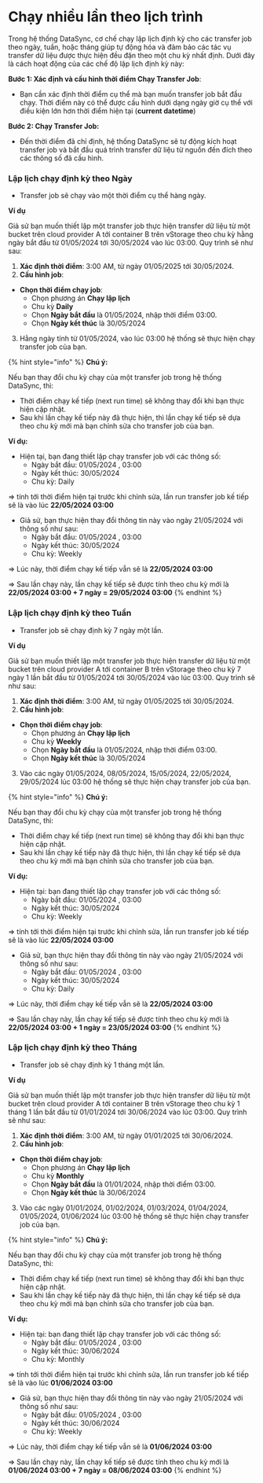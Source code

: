 # Chạy nhiều lần theo lịch trình

Trong hệ thống DataSync, cơ chế chạy lập lịch định kỳ cho các transfer job theo ngày, tuần, hoặc tháng giúp tự động hóa và đảm bảo các tác vụ transfer dữ liệu được thực hiện đều đặn theo một chu kỳ nhất định. Dưới đây là cách hoạt động của các chế độ lập lịch định kỳ này:

**Bước 1: Xác định và cấu hình thời điểm Chạy Transfer Job**:

* Bạn cần xác định thời điểm cụ thể mà bạn muốn transfer job bắt đầu chạy. Thời điểm này có thể được cấu hình dưới dạng ngày giờ cụ thể với điều kiện lớn hơn thời điểm hiện tại (**current datetime**)

**Bước 2: Chạy Transfer Job:**

* Đến thời điểm đã chỉ định, hệ thống DataSync sẽ tự động kích hoạt transfer job và bắt đầu quá trình transfer dữ liệu từ nguồn đến đích theo các thông số đã cấu hình.

### Lập lịch chạy định kỳ theo Ngày

* Transfer job sẽ chạy vào một thời điểm cụ thể hàng ngày.

**Ví dụ**

Giả sử bạn muốn thiết lập một transfer job thực hiện transfer dữ liệu từ một bucket trên cloud provider A tới container B trên vStorage theo chu kỳ hằng ngày bắt đầu từ 01/05/2024 tới 30/05/2024 vào lúc 03:00. Quy trình sẽ như sau:

1. **Xác định thời điểm**: 3:00 AM, từ ngày 01/05/2025 tới 30/05/2024.
2. **Cấu hình job**:

* **Chọn thời điểm chạy job**:
  * Chọn phương án **Chạy lập lịch**
  * Chu kỳ **Daily**
  * Chọn **Ngày bắt đầu** là 01/05/2024, nhập thời điểm 03:00.
  * Chọn **Ngày kết thúc** là 30/05/2024

3. Hằng ngày tính từ 01/05/2024, vào lúc 03:00 hệ thống sẽ thực hiện chạy transfer job của bạn.

{% hint style="info" %}
**Chú ý:**

Nếu bạn thay đổi chu kỳ chạy của một transfer job trong hệ thống DataSync, thì:

* Thời điểm chạy kế tiếp (next run time) sẽ không thay đổi khi bạn thực hiện cập nhật.
* Sau khi lần chạy kế tiếp này đã thực hiện, thì lần chạy kế tiếp sẽ dựa theo chu kỳ mới mà bạn chỉnh sửa cho transfer job của bạn.

**Ví dụ:**

* Hiện tại, bạn đang thiết lập chạy transfer job với các thông số:
  * Ngày bắt đầu: 01/05/2024 , 03:00
  * Ngày kết thúc: 30/05/2024
  * Chu kỳ: Daily

\=> tính tới thời điểm hiện tại trước khi chỉnh sửa, lần run transfer job kế tiếp sẽ là vào lúc **22/05/2024 03:00**

* Giả sử, bạn thực hiện thay đổi thông tin này vào ngày 21/05/2024 với thông số như sau:
  * Ngày bắt đầu: 01/05/2024 , 03:00
  * Ngày kết thúc: 30/05/2024
  * Chu kỳ: Weekly

\=> Lúc này, thời điểm chạy kế tiếp vẫn sẽ là **22/05/2024 03:00**

\=> Sau lần chạy này, lần chạy kế tiếp sẽ được tính theo chu kỳ mới là **22/05/2024 03:00 + 7 ngày = 29/05/2024 03:00**
{% endhint %}

### **Lập lịch chạy định kỳ theo Tuần**

* Transfer job sẽ chạy định kỳ 7 ngày một lần.

**Ví dụ**

Giả sử bạn muốn thiết lập một transfer job thực hiện transfer dữ liệu từ một bucket trên cloud provider A tới container B trên vStorage theo chu kỳ 7 ngày 1 lần bắt đầu từ 01/05/2024 tới 30/05/2024 vào lúc 03:00. Quy trình sẽ như sau:

1. **Xác định thời điểm**: 3:00 AM, từ ngày 01/05/2025 tới 30/05/2024.
2. **Cấu hình job**:

* **Chọn thời điểm chạy job**:
  * Chọn phương án **Chạy lập lịch**
  * Chu kỳ **Weekly**
  * Chọn **Ngày bắt đầu** là 01/05/2024, nhập thời điểm 03:00.
  * Chọn **Ngày kết thúc** là 30/05/2024

3. Vào các ngày 01/05/2024, 08/05/2024, 15/05/2024, 22/05/2024, 29/05/2024 lúc 03:00 hệ thống sẽ thực hiện chạy transfer job của bạn.

{% hint style="info" %}
**Chú ý:**

Nếu bạn thay đổi chu kỳ chạy của một transfer job trong hệ thống DataSync, thì:

* Thời điểm chạy kế tiếp (next run time) sẽ không thay đổi khi bạn thực hiện cập nhật.
* Sau khi lần chạy kế tiếp này đã thực hiện, thì lần chạy kế tiếp sẽ dựa theo chu kỳ mới mà bạn chỉnh sửa cho transfer job của bạn.

**Ví dụ:**

* Hiện tại: bạn đang thiết lập chạy transfer job với các thông số:
  * Ngày bắt đầu: 01/05/2024 , 03:00
  * Ngày kết thúc: 30/05/2024
  * Chu kỳ: Weekly

\=> tính tới thời điểm hiện tại trước khi chỉnh sửa, lần run transfer job kế tiếp sẽ là vào lúc  **22/05/2024 03:00**

* Giả sử, bạn thực hiện thay đổi thông tin này vào ngày 21/05/2024 với thông số như sau:
  * Ngày bắt đầu: 01/05/2024 , 03:00
  * Ngày kết thúc: 30/05/2024
  * Chu kỳ: Daily

\=> Lúc này, thời điểm chạy kế tiếp vẫn sẽ là **22/05/2024 03:00**

\=> Sau lần chạy này, lần chạy kế tiếp sẽ được tính theo chu kỳ mới là **22/05/2024 03:00 + 1 ngày = 23/05/2024 03:00**
{% endhint %}

### **Lập lịch chạy định kỳ theo Tháng**

* Transfer job sẽ chạy định kỳ 1 tháng một lần.

**Ví dụ**

Giả sử bạn muốn thiết lập một transfer job thực hiện transfer dữ liệu từ một bucket trên cloud provider A tới container B trên vStorage theo chu kỳ 1 tháng 1 lần bắt đầu từ 01/01/2024 tới 30/06/2024 vào lúc 03:00. Quy trình sẽ như sau:

1. **Xác định thời điểm**: 3:00 AM, từ ngày 01/01/2025 tới 30/06/2024.
2. **Cấu hình job**:

* **Chọn thời điểm chạy job**:
  * Chọn phương án **Chạy lập lịch**
  * Chu kỳ **Monthly**
  * Chọn **Ngày bắt đầu** là 01/01/2024, nhập thời điểm 03:00.
  * Chọn **Ngày kết thúc** là 30/06/2024

3. Vào các ngày 01/01/2024, 01/02/2024, 01/03/2024, 01/04/2024, 01/05/2024, 01/06/2024 lúc 03:00 hệ thống sẽ thực hiện chạy transfer job của bạn.

{% hint style="info" %}
**Chú ý:**

Nếu bạn thay đổi chu kỳ chạy của một transfer job trong hệ thống DataSync, thì:

* Thời điểm chạy kế tiếp (next run time) sẽ không thay đổi khi bạn thực hiện cập nhật.
* Sau khi lần chạy kế tiếp này đã thực hiện, thì lần chạy kế tiếp sẽ dựa theo chu kỳ mới mà bạn chỉnh sửa cho transfer job của bạn.

**Ví dụ:**

* Hiện tại: bạn đang thiết lập chạy transfer job với các thông số:
  * Ngày bắt đầu: 01/05/2024 , 03:00
  * Ngày kết thúc: 30/06/2024
  * Chu kỳ: Monthly

\=> tính tới thời điểm hiện tại trước khi chỉnh sửa, lần run transfer job kế tiếp sẽ là vào lúc  **01/06/2024 03:00**

* Giả sử, bạn thực hiện thay đổi thông tin này vào ngày 21/05/2024 với thông số như sau:
  * Ngày bắt đầu: 01/05/2024 , 03:00
  * Ngày kết thúc: 30/06/2024
  * Chu kỳ: Weekly

\=> Lúc này, thời điểm chạy kế tiếp vẫn sẽ là **01/06/2024 03:00**

\=> Sau lần chạy này, lần chạy kế tiếp sẽ được tính theo chu kỳ mới là **01/06/2024 03:00 + 7 ngày = 08/06/2024 03:00**
{% endhint %}
